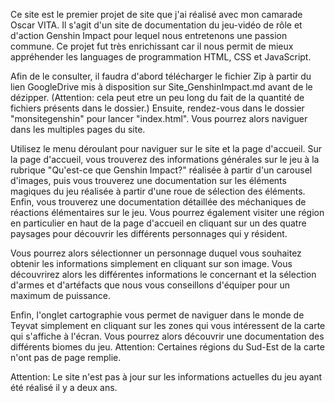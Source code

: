 Ce site est le premier projet de site que j'ai réalisé avec mon camarade Oscar VITA. Il s'agit d'un site de documentation du jeu-vidéo de rôle et d'action Genshin Impact pour lequel nous entretenons une passion commune. Ce projet fut très enrichissant car il nous permit de mieux appréhender les languages de programmation HTML, CSS et JavaScript.

Afin de le consulter, il faudra d'abord télécharger le fichier Zip à partir du lien GoogleDrive mis à disposition sur Site_GenshinImpact.md avant de le dézipper. (Attention: cela peut etre un peu long du fait de la quantité de fichiers présents dans le dossier.) Ensuite, rendez-vous dans le dossier "monsitegenshin" pour lancer "index.html". Vous pourrez alors naviguer dans les multiples pages du site.

Utilisez le menu déroulant pour naviguer sur le site et la page d'accueil. Sur la page d'accueil, vous trouverez des informations générales sur le jeu à la rubrique "Qu'est-ce que Genshin Impact?" réalisée à partir d'un carousel d'images, puis vous trouverez une documentation sur les éléments magiques du jeu réalisée à partir d'une roue de sélection des éléments. Enfin, vous trouverez une documentation détaillée des méchaniques de réactions élémentaires sur le jeu. Vous pourrez également visiter une région en particulier en haut de la page d'accueil en cliquant sur un des quatre paysages pour découvrir les différents personnages qui y résident.

Vous pourrez alors sélectionner un personnage duquel vous souhaitez obtenir les informations simplement en cliquant sur son image. Vous découvrirez alors les différentes informations le concernant et la sélection d'armes et d'artéfacts que nous vous conseillons d'équiper pour un maximum de puissance.

Enfin, l'onglet cartographie vous permet de naviguer dans le monde de Teyvat simplement en cliquant sur les zones qui vous intéressent de la carte qui s'affiche à l'écran. Vous pourrez alors découvrir une documentation des différents biomes du jeu. Attention: Certaines régions du Sud-Est de la carte n'ont pas de page remplie.

Attention: Le site n'est pas à jour sur les informations actuelles du jeu ayant été réalisé il y a deux ans.
